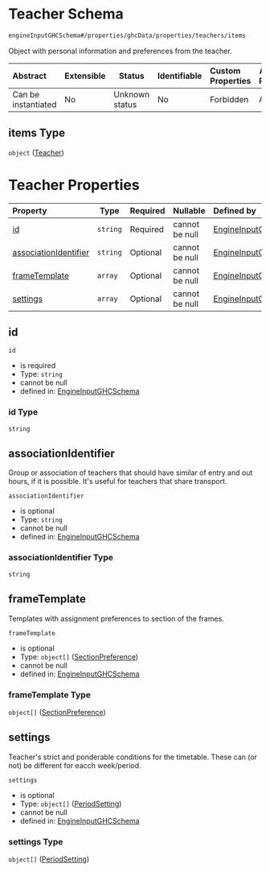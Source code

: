 # Teacher Schema

```txt
engineInputGHCSchema#/properties/ghcData/properties/teachers/items
```

Object with personal information and preferences from the teacher.


| Abstract            | Extensible | Status         | Identifiable | Custom Properties | Additional Properties | Access Restrictions | Defined In                                                         |
| :------------------ | ---------- | -------------- | ------------ | :---------------- | --------------------- | ------------------- | ------------------------------------------------------------------ |
| Can be instantiated | No         | Unknown status | No           | Forbidden         | Allowed               | none                | [ghc.schema.json\*](../out/ghc.schema.json "open original schema") |

## items Type

`object` ([Teacher](ghc-properties-ghcdata-properties-teachers-teacher.md))

# Teacher Properties

| Property                                        | Type     | Required | Nullable       | Defined by                                                                                                                                                                                                           |
| :---------------------------------------------- | -------- | -------- | -------------- | :------------------------------------------------------------------------------------------------------------------------------------------------------------------------------------------------------------------- |
| [id](#id)                                       | `string` | Required | cannot be null | [EngineInputGHCSchema](ghc-properties-ghcdata-properties-teachers-teacher-properties-id.md "engineInputGHCSchema#/properties/ghcData/properties/teachers/items/properties/id")                                       |
| [associationIdentifier](#associationidentifier) | `string` | Optional | cannot be null | [EngineInputGHCSchema](ghc-properties-ghcdata-properties-teachers-teacher-properties-associationidentifier.md "engineInputGHCSchema#/properties/ghcData/properties/teachers/items/properties/associationIdentifier") |
| [frameTemplate](#frametemplate)                 | `array`  | Optional | cannot be null | [EngineInputGHCSchema](ghc-definitions-frametemplate.md "engineInputGHCSchema#/properties/ghcData/properties/teachers/items/properties/frameTemplate")                                                               |
| [settings](#settings)                           | `array`  | Optional | cannot be null | [EngineInputGHCSchema](ghc-properties-ghcdata-properties-teachers-teacher-properties-settings.md "engineInputGHCSchema#/properties/ghcData/properties/teachers/items/properties/settings")                           |

## id




`id`

-   is required
-   Type: `string`
-   cannot be null
-   defined in: [EngineInputGHCSchema](ghc-properties-ghcdata-properties-teachers-teacher-properties-id.md "engineInputGHCSchema#/properties/ghcData/properties/teachers/items/properties/id")

### id Type

`string`

## associationIdentifier

Group or association of teachers that should have similar of entry and out hours, if it is possible. It's useful for teachers that share transport.


`associationIdentifier`

-   is optional
-   Type: `string`
-   cannot be null
-   defined in: [EngineInputGHCSchema](ghc-properties-ghcdata-properties-teachers-teacher-properties-associationidentifier.md "engineInputGHCSchema#/properties/ghcData/properties/teachers/items/properties/associationIdentifier")

### associationIdentifier Type

`string`

## frameTemplate

Templates with assignment preferences to section of the frames.


`frameTemplate`

-   is optional
-   Type: `object[]` ([SectionPreference](ghc-definitions-frametemplate-sectionpreference.md))
-   cannot be null
-   defined in: [EngineInputGHCSchema](ghc-definitions-frametemplate.md "engineInputGHCSchema#/properties/ghcData/properties/teachers/items/properties/frameTemplate")

### frameTemplate Type

`object[]` ([SectionPreference](ghc-definitions-frametemplate-sectionpreference.md))

## settings

Teacher's strict and ponderable conditions for the timetable. These can (or not) be different for eacch week/period.


`settings`

-   is optional
-   Type: `object[]` ([PeriodSetting](ghc-properties-ghcdata-properties-teachers-teacher-properties-settings-periodsetting.md))
-   cannot be null
-   defined in: [EngineInputGHCSchema](ghc-properties-ghcdata-properties-teachers-teacher-properties-settings.md "engineInputGHCSchema#/properties/ghcData/properties/teachers/items/properties/settings")

### settings Type

`object[]` ([PeriodSetting](ghc-properties-ghcdata-properties-teachers-teacher-properties-settings-periodsetting.md))
